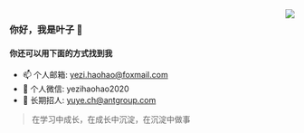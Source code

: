 <img src="https://github-readme-stats.yezihaohao.vercel.app/api?username=yezihaohao&show_icons=true&icon_color=805AD5&text_color=718096&hide_title=true&bg_color=FFFFFF" align="right" />

### 你好，我是叶子 👋

#### 你还可以用下面的方式找到我

- 📫 个人邮箱: yezi.haohao@foxmail.com
- 💬 个人微信: yezihaohao2020
- 📮 长期招人: yuye.ch@antgroup.com

> 在学习中成长，在成长中沉淀，在沉淀中做事

